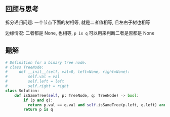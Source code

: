 ## 回顾与思考

拆分递归问题: 一个节点下面的树相等, 就是二者值相等, 且左右子树也相等

边缘情况: 二者都是 None, 也相等, `p is q` 可以用来判断二者是否都是 None

## 题解

```python
# Definition for a binary tree node.
# class TreeNode:
#     def __init__(self, val=0, left=None, right=None):
#         self.val = val
#         self.left = left
#         self.right = right
class Solution:
    def isSameTree(self, p: TreeNode, q: TreeNode) -> bool:
        if (p and q):
          return p.val == q.val and self.isSameTree(p.left, q.left) and self.isSameTree(p.right, q.right)
        return p is q
```

